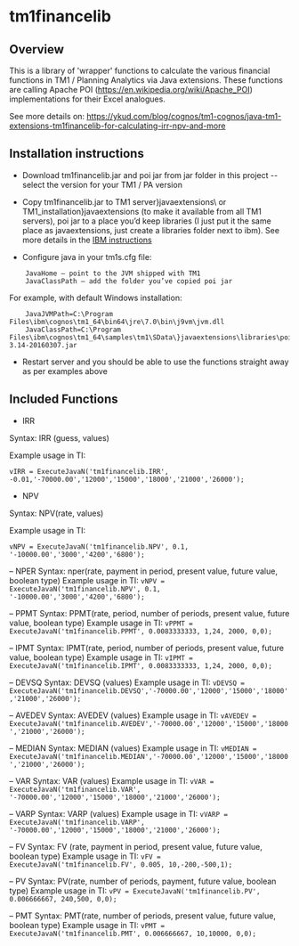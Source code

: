 # tm1financelib

## Overview

This is a library of 'wrapper' functions to calculate the various financial functions in TM1 / Planning Analytics via Java extensions. These functions are calling Apache POI (https://en.wikipedia.org/wiki/Apache_POI) implementations for their Excel analogues.

See more details on:
https://ykud.com/blog/cognos/tm1-cognos/java-tm1-extensions-tm1financelib-for-calculating-irr-npv-and-more

## Installation instructions

* Download tm1financelib.jar and poi jar from jar folder in this project -- select the version for your TM1 / PA version
* Copy tm1financelib.jar to TM1 server\}javaextensions\ or TM1_installation\}javaextensions (to make it available from all TM1 servers), poi jar to a place you’d keep libraries (I just put it the same place as javaextensions, just create a libraries folder next to ibm). See more details in the [IBM instructions](http://www.ibm.com/support/knowledgecenter/?lang=en#!/SS9RXT_10.3.0/com.ibm.swg.ba.cognos.tm1_turb.10.3.0.doc/c_tm1_enabling_configuring_java_extensions.html)

* Configure java in your tm1s.cfg file:
```
    JavaHome — point to the JVM shipped with TM1
    JavaClassPath — add the folder you’ve copied poi jar
```
 For example, with default Windows installation:
```
    JavaJVMPath=C:\Program Files\ibm\cognos\tm1_64\bin64\jre\7.0\bin\j9vm\jvm.dll
    JavaClassPath=C:\Program Files\ibm\cognos\tm1_64\samples\tm1\SData\}javaextensions\libraries\poi-3.14-20160307.jar
```
* Restart server and you should be able to use the functions straight away as per examples above



## Included Functions

* IRR

Syntax: IRR (guess, values)

Example usage in TI:

`vIRR = ExecuteJavaN('tm1financelib.IRR', -0.01,'-70000.00','12000','15000','18000','21000','26000');`

* NPV

Syntax: NPV(rate, values)

Example usage in TI:

`vNPV = ExecuteJavaN('tm1financelib.NPV', 0.1, '-10000.00','3000','4200','6800');`

– NPER
Syntax: nper(rate, payment in period, present value, future value, boolean type)
Example usage in TI:
`vNPV =  ExecuteJavaN('tm1financelib.NPV', 0.1, '-10000.00','3000','4200','6800');`

– PPMT
Syntax: PPMT(rate, period, number of periods, present value, future value, boolean type)
Example usage in TI:
`vPPMT = ExecuteJavaN('tm1financelib.PPMT', 0.0083333333, 1,24, 2000, 0,0);`

– IPMT
Syntax: IPMT(rate, period, number of periods, present value, future value, boolean type)
Example usage in TI:
`vIPMT = ExecuteJavaN('tm1financelib.IPMT', 0.0083333333, 1,24, 2000, 0,0);`

– DEVSQ
Syntax: DEVSQ (values)
Example usage in TI:
`vDEVSQ = ExecuteJavaN('tm1financelib.DEVSQ','-70000.00','12000','15000','18000','21000','26000');`

– AVEDEV
Syntax: AVEDEV (values)
Example usage in TI:
`vAVEDEV = ExecuteJavaN('tm1financelib.AVEDEV','-70000.00','12000','15000','18000','21000','26000');`

– MEDIAN
Syntax: MEDIAN (values)
Example usage in TI:
`vMEDIAN = ExecuteJavaN('tm1financelib.MEDIAN','-70000.00','12000','15000','18000','21000','26000');`

– VAR
Syntax: VAR (values)
Example usage in TI:
`vVAR = ExecuteJavaN('tm1financelib.VAR', '-70000.00','12000','15000','18000','21000','26000');`

– VARP
Syntax: VARP (values)
Example usage in TI:
`vVARP = ExecuteJavaN('tm1financelib.VARP', '-70000.00','12000','15000','18000','21000','26000');`

– FV
Syntax: FV (rate, payment in period, present value, future value, boolean type)
Example usage in TI:
`vFV = ExecuteJavaN('tm1financelib.FV', 0.005, 10,-200,-500,1);`

– PV
Syntax: PV(rate, number of periods, payment, future value, boolean type)
Example usage in TI:
`vPV = ExecuteJavaN('tm1financelib.PV', 0.006666667, 240,500, 0,0);`

– PMT
Syntax: PMT(rate, number of periods, present value, future value, boolean type)
Example usage in TI:
`vPMT = ExecuteJavaN('tm1financelib.PMT', 0.006666667, 10,10000, 0,0);`